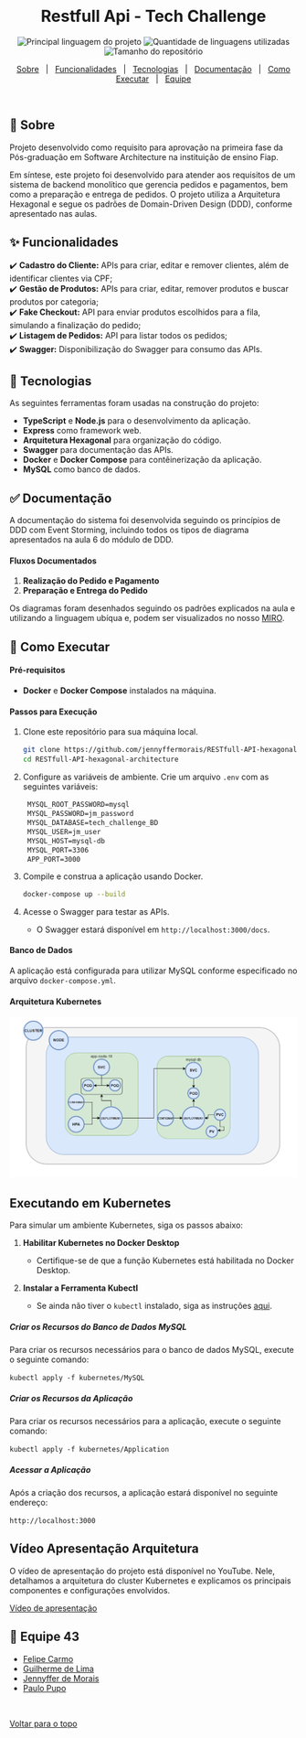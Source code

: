 <div align="center" id="top">
  <!-- <img src="./.github/app.gif" alt="Restfull Api Hexagonal Architecture" /> -->

  &#xa0;

  <!-- <a href="https://restfullapihexagonalarchitecture.netlify.com">Demo</a> -->
</div>

<h1 align="center">Restfull Api - Tech Challenge</h1>

<p align="center">
  <img alt="Principal linguagem do projeto" src="https://img.shields.io/github/languages/top/jennyffermorais/restfull-api-hexagonal-architecture?color=56BEB8">

  <img alt="Quantidade de linguagens utilizadas" src="https://img.shields.io/github/languages/count/jennyffermorais/restfull-api-hexagonal-architecture?color=56BEB8">

  <img alt="Tamanho do repositório" src="https://img.shields.io/github/repo-size/jennyffermorais/restfull-api-hexagonal-architecture?color=56BEB8">

  <!-- <img alt="Licença" src="https://img.shields.io/github/license/jennyffermorais/restfull-api-hexagonal-architecture?color=56BEB8"> -->

  <!-- <img alt="Github issues" src="https://img.shields.io/github/issues/jennyffermorais/restfull-api-hexagonal-architecture?color=56BEB8" /> -->

  <!-- <img alt="Github forks" src="https://img.shields.io/github/forks/jennyffermorais/restfull-api-hexagonal-architecture?color=56BEB8" /> -->

  <!-- <img alt="Github stars" src="https://img.shields.io/github/stars/jennyffermorais/restfull-api-hexagonal-architecture?color=56BEB8" /> -->
</p>

<!-- Status -->

<!-- <h4 align="center">
	🚧  Restfull Api Hexagonal Architecture 🚀 Em construção...  🚧
</h4>

<hr> -->

<p align="center">
  <a href="#dart-sobre">Sobre</a> &#xa0; | &#xa0;
  <a href="#sparkles-funcionalidades">Funcionalidades</a> &#xa0; | &#xa0;
  <a href="#rocket-tecnologias">Tecnologias</a> &#xa0; | &#xa0;
  <a href="#white_check_mark-documentação">Documentação</a> &#xa0; | &#xa0;
  <a href="#checkered_flag-como-executar">Como Executar</a> &#xa0; | &#xa0;
  <a href="#memo-equipe-43" target="_blank">Equipe</a>
</p>

<br>


## :dart: Sobre ##

Projeto desenvolvido como requisito para aprovação na primeira fase da Pós-graduação em Software Architecture na instituição de ensino Fiap.

Em síntese, este projeto foi desenvolvido para atender aos requisitos de um sistema de backend monolítico que gerencia pedidos e pagamentos, bem como a preparação e entrega de pedidos. O projeto utiliza a Arquitetura Hexagonal e segue os padrões de Domain-Driven Design (DDD), conforme apresentado nas aulas.



## :sparkles: Funcionalidades ##

:heavy_check_mark: **Cadastro do Cliente:** APIs para criar, editar e remover clientes, além de identificar clientes via CPF;\
:heavy_check_mark: **Gestão de Produtos:** APIs para criar, editar, remover produtos e buscar produtos por categoria;\
:heavy_check_mark: **Fake Checkout:** API para enviar produtos escolhidos para a fila, simulando a finalização do pedido;\
:heavy_check_mark: **Listagem de Pedidos:** API para listar todos os pedidos;\
:heavy_check_mark: **Swagger:** Disponibilização do Swagger para consumo das APIs.



## :rocket: Tecnologias ##

As seguintes ferramentas foram usadas na construção do projeto:


- **TypeScript** e **Node.js** para o desenvolvimento da aplicação.
- **Express** como framework web.
- **Arquitetura Hexagonal** para organização do código.
- **Swagger** para documentação das APIs.
- **Docker** e **Docker Compose** para contêinerização da aplicação.
- **MySQL** como banco de dados.

## :white_check_mark: Documentação ##

A documentação do sistema foi desenvolvida seguindo os princípios de DDD com Event Storming, incluindo todos os tipos de diagrama apresentados na aula 6 do módulo de DDD.


#### Fluxos Documentados

1. **Realização do Pedido e Pagamento**
2. **Preparação e Entrega do Pedido**

Os diagramas foram desenhados seguindo os padrões explicados na aula e utilizando a linguagem ubíqua e, podem ser visualizados no nosso [MIRO](https://miro.com/app/board/uXjVKSMFSYU=/?share_link_id=1161200727).


## :checkered_flag: Como Executar ##

#### Pré-requisitos

- **Docker** e **Docker Compose** instalados na máquina.

#### Passos para Execução

1. Clone este repositório para sua máquina local.
   ```bash
   git clone https://github.com/jennyffermorais/RESTfull-API-hexagonal-architecture.git
   cd RESTfull-API-hexagonal-architecture
   ```

2. Configure as variáveis de ambiente. Crie um arquivo `.env` com as seguintes variáveis:
   ```env
    MYSQL_ROOT_PASSWORD=mysql
    MYSQL_PASSWORD=jm_password
    MYSQL_DATABASE=tech_challenge_BD
    MYSQL_USER=jm_user
    MYSQL_HOST=mysql-db
    MYSQL_PORT=3306
    APP_PORT=3000
   ```

3. Compile e construa a aplicação usando Docker.
   ```bash
   docker-compose up --build
   ```

4. Acesse o Swagger para testar as APIs.
   - O Swagger estará disponível em `http://localhost:3000/docs`.

#### Banco de Dados

A aplicação está configurada para utilizar MySQL conforme especificado no arquivo `docker-compose.yml`.

#### Arquitetura Kubernetes

![arquitetura-kubernetes](image-1.png)


## Executando em Kubernetes

Para simular um ambiente Kubernetes, siga os passos abaixo:

1. **Habilitar Kubernetes no Docker Desktop**
   - Certifique-se de que a função Kubernetes está habilitada no Docker Desktop.

2. **Instalar a Ferramenta Kubectl**
   - Se ainda não tiver o `kubectl` instalado, siga as instruções [aqui](https://kubernetes.io/docs/tasks/tools/install-kubectl/).

##### Criar os Recursos do Banco de Dados MySQL

Para criar os recursos necessários para o banco de dados MySQL, execute o seguinte comando:

`kubectl apply -f kubernetes/MySQL`

##### Criar os Recursos da Aplicação
Para criar os recursos necessários para a aplicação, execute o seguinte comando:

`kubectl apply -f kubernetes/Application`

##### Acessar a Aplicação
Após a criação dos recursos, a aplicação estará disponível no seguinte endereço:

`http://localhost:3000`


## Vídeo Apresentação Arquitetura

O vídeo de apresentação do projeto está disponível no YouTube. Nele, detalhamos a arquitetura do cluster Kubernetes e explicamos os principais componentes e configurações envolvidos.

[Vídeo de apresentação](https://youtu.be/oenyOGW2zEU)


## :memo: Equipe 43

- [Felipe Carmo](https://github.com/carmof)
- [Guilherme de Lima](https://github.com/GuilhermeLimaSoares)
- [Jennyffer de Morais](https://github.com/jennyffermorais)
- [Paulo Pupo](https://github.com/devpupo)

&#xa0;

<a href="#top">Voltar para o topo</a>
